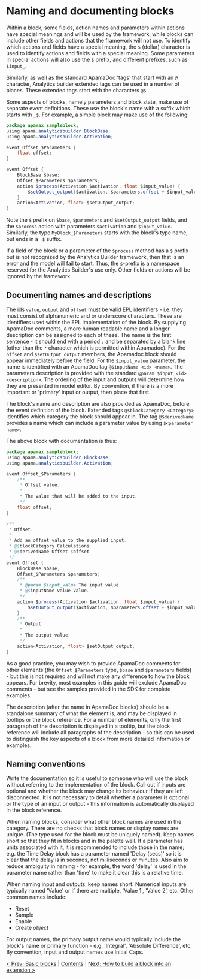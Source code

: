 # Naming and documenting blocks

Within a block, some fields, action names and parameters within actions have special meanings and will be used by the framework, while blocks can include other fields and actions that the framework will not use. To identify which actions and fields have a special meaning, the `$` (dollar) character is used to identify actions and fields with a special meaning.  Some parameters in special actions will also use the `$` prefix, and different prefixes, such as `$input_`.

Similarly, as well as the standard ApamaDoc 'tags' that start with an `@` character, Analytics builder extended tags can be used in a number of places.  These extended tags start with the characters `@$`.

Some aspects of blocks, namely parameters and block state, make use of separate event definitions. These use the block's name with a suffix which starts with `_$`.  For example, a simple block may make use of the following:

```Java
package apamax.sampleblock;
using apama.analyticsbuilder.BlockBase;
using apama.analyticsbuilder.Activation;

event Offset_$Parameters {
    float offset;
}

event Offset {
    BlockBase $base;
    Offset_$Parameters $parameters;
    action $process(Activation $activation, float $input_value) {
        $setOutput_output($activation, $parameters.offset + $input_value);
    }
    action<Activation, float> $setOutput_output;
}
```

Note the `$` prefix on `$base`, `$parameters` and `$setOutput_output` fields, and the `$process` action with parameters `$activation` and `$input_value`.    Similarly, the type `MyBlock_$Parameters` starts with the block's type name, but ends in a `_$` suffix.

If a field of the block or a parameter of the `$process` method has a `$` prefix but is not recognized by the Analytics Builder framework, then that is an error and the model will fail to start. Thus, the `$`-prefix is a namespace reserved for the Analytics Builder's use only.  Other fields or actions will be ignored by the framework.

## Documenting names and descriptions

The ids `value`, `output` and `offset` must be valid EPL identifiers - i.e. they must consist of alphanumeric and or underscore characters. These are identifiers used within the EPL implementation of the block. By supplying ApamaDoc comments, a more human readable name and a longer description can be assigned to each of these.  The name is the first sentence - it should end with a period `.` and be separated by a blank line (other than the `*` character which is permitted within Apamadoc). For the `offset` and `$setOutput_output` members, the Apamadoc block should appear immediately before the field.  For the `$input_value` parameter, the name is identified with an ApamaDoc tag `@$inputName <id> <name>`.  The parameters description is provided with the standard `@param $input_<id> <description>`. The ordering of the input and outputs will determine how they are presented in model editor. By convention, if there is a more important or 'primary' input or output, then place that first.

The block's name and description are also provided as ApamaDoc, before the event definition of the block. Extended tags `@$blockCategory <Category>` identifies which category the block should appear in.  The tag `@$derivedName` provides a name which can include a parameter value by using `$<parameter name>`.

The above block with documentation is thus:

```Java
package apamax.sampleblock;
using apama.analyticsbuilder.BlockBase;
using apama.analyticsbuilder.Activation;

event Offset_$Parameters {
    /**
     * Offset value.
     *
     * The value that will be added to the input.
     */
    float offset;
}

/**
 * Offset.
 *
 * Add an offset value to the supplied input.
 * @$blockCategory Calculations
 * @$derivedName Offset $offset
 */
event Offset {
    BlockBase $base;
    Offset_$Parameters $parameters;
    /**
     * @param $input_value The input value.
     * @$inputName value Value.
     */
    action $process(Activation $activation, float $input_value) {
        $setOutput_output($activation, $parameters.offset + $input_value);
    }
    /**
     * Output.
     *
     * The output value.
     */
    action<Activation, float> $setOutput_output;
}
```

As a good practice, you may wish to provide ApamaDoc comments for other elements (the `Offset_$Parameters` type, `$base` and `$parameters` fields) - but this is not required and will not make any difference to how the block appears.  For brevity, most examples in this guide will exclude ApamaDoc comments - but see the samples provided in the SDK for complete examples.

The description (after the name in ApamaDoc blocks) should be a standalone summary of what the element is, and may be displayed in tooltips or the block reference. For a number of elements, only the first paragraph of the description is displayed in a tooltip, but the block reference will include all paragraphs of the description - so this can be used to distinguish the key aspects of a block from more detailed information or examples.

## Naming conventions

Write the documentation so it is useful to someone who will use the block without referring to the implementation of the block. Call out if inputs are optional and whether the block may change its behaviour if they are left disconnected.  It is not necessary to detail whether a parameter is optional or the type of an input or output - this information is automatically displayed in the block reference.

When naming blocks, consider what other block names are used in the category.  There are no checks that block names or display names are unique. (The type used for the block must be uniquely named). Keep names short so that they fit in blocks and in the palette well. If a parameter has units associated with it, it is recommended to include those in the name; e.g. the Time Delay block has a parameter named 'Delay (secs)' so it is clear that the delay is in seconds, not milliseconds or minutes. Also aim to reduce ambiguity in naming - for example, the word 'delay' is used in the parameter name rather than 'time' to make it clear this is a relative time.

When naming input and outputs, keep names short. Numerical inputs are typically named 'Value' or if there are multiple, 'Value 1', 'Value 2', etc. Other common names include:

* Reset
* Sample
* Enable
* Create *object*

For output names, the primary output name would typically include the block's name or primary function - e.g. 'Integral', 'Absolute Difference', etc. By convention, input and output names use Initial Caps.

[< Prev: Basic blocks](010-BasicBlocks.md) | [Contents](000-contents.md) | [Next: How to build a block into an extension >](030-BuildingExtensions.md) 
